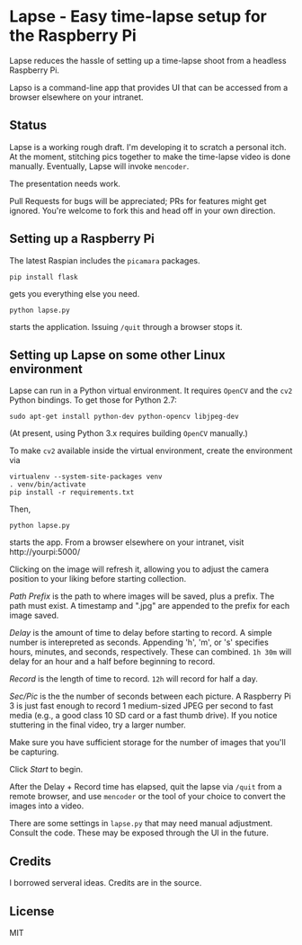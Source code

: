 # Lapse - Easy time-lapse setup for the Raspberry Pi

Lapse reduces the hassle of setting up a time-lapse shoot from a headless Raspberry Pi.

Lapso is a command-line app that provides UI that can be accessed from a browser elsewhere on your intranet.

## Status

Lapse is a working rough draft. I'm developing it to scratch a personal itch.  At the moment, stitching pics together to make the time-lapse video is done manually. Eventually, Lapse will invoke `mencoder`.

The presentation needs work.

Pull Requests for bugs will be appreciated; PRs for features might get ignored. You're welcome to fork this and head off in your own direction.

## Setting up a Raspberry Pi

The latest Raspian includes the `picamara` packages.

    pip install flask

gets you everything else you need.

    python lapse.py

starts the application. Issuing `/quit` through a browser stops it.

## Setting up Lapse on some other Linux environment

Lapse can run in a Python virtual environment.  It requires `OpenCV` and the `cv2` Python bindings. To get those for Python 2.7:

    sudo apt-get install python-dev python-opencv libjpeg-dev

(At present, using Python 3.x requires building `OpenCV` manually.)

To make `cv2` available inside the virtual environment, create the environment via

    virtualenv --system-site-packages venv
    . venv/bin/activate
    pip install -r requirements.txt

Then,

    python lapse.py

starts the app. From a browser elsewhere on your intranet, visit http://yourpi:5000/

Clicking on the image will refresh it, allowing you to adjust the camera position to your liking before starting collection.

*Path Prefix* is the path to where images will be saved, plus a prefix. The path must exist. A timestamp and ".jpg" are appended to the prefix for each image saved.

*Delay* is the amount of time to delay before starting to record. A simple number is interepreted as seconds. Appending 'h', 'm', or 's' specifies hours, minutes, and seconds, respectively. These can combined. `1h 30m` will delay for an hour and a half before beginning to record.

*Record* is the length of time to record. `12h` will record for half a day.

*Sec/Pic* is the the number of seconds between each picture. A Raspberry Pi 3 is just fast enough to record 1 medium-sized JPEG per second to fast media (e.g., a good class 10 SD card or a fast thumb drive). If you notice stuttering in the final video, try a larger number.

Make sure you have sufficient storage for the number of images that you'll be capturing.

Click *Start* to begin.

After the Delay + Record time has elapsed, quit the lapse via `/quit` from a remote browser, and use `mencoder` or the tool of your choice to convert the images into a video.

There are some settings in `lapse.py` that may need manual adjustment. Consult the code. These may be exposed through the UI in the future.

## Credits

I borrowed serveral ideas. Credits are in the source.

## License

MIT
